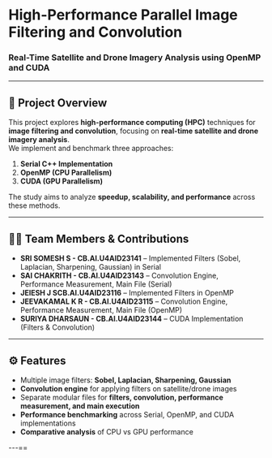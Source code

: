 # High-Performance Parallel Image Filtering and Convolution  
### Real-Time Satellite and Drone Imagery Analysis using OpenMP and CUDA 

---

## 📌 Project Overview  
This project explores **high-performance computing (HPC)** techniques for **image filtering and convolution**, focusing on **real-time satellite and drone imagery analysis**.  
We implement and benchmark three approaches:  
1. **Serial C++ Implementation**  
2. **OpenMP (CPU Parallelism)**  
3. **CUDA (GPU Parallelism)**  

The study aims to analyze **speedup, scalability, and performance** across these methods.

---

## 👨‍💻 Team Members & Contributions  

- **SRI SOMESH S - CB.AI.U4AID23141** – Implemented Filters (Sobel, Laplacian, Sharpening, Gaussian) in Serial  
- **SAI  CHAKRITH - CB.AI.U4AID23143** – Convolution Engine, Performance Measurement, Main File (Serial)  
- **JEIESH J SCB.AI.U4AID23116** – Implemented Filters in OpenMP  
- **JEEVAKAMAL K R - CB.AI.U4AID23115** – Convolution Engine, Performance Measurement, Main File (OpenMP)  
- **SURIYA DHARSAUN - CB.AI.U4AID23144** – CUDA Implementation (Filters & Convolution)  

---

## ⚙️ Features  
- Multiple image filters: **Sobel, Laplacian, Sharpening, Gaussian**  
- **Convolution engine** for applying filters on satellite/drone images  
- Separate modular files for **filters, convolution, performance measurement, and main execution**  
- **Performance benchmarking** across Serial, OpenMP, and CUDA implementations  
- **Comparative analysis** of CPU vs GPU performance  

---==
